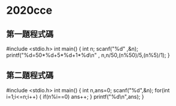 # 2020cce
## 第一題程式碼
#include <stdio.h>
int main()
{
	int n;
	scanf("%d" ,&n);
	printf("%d=50*%d+5*%d+1*%d\n" , n,n/50,(n%50)/5,(n%5)/1);
}

## 第二題程式碼
#include <stdio.h>
int main()
{
	int n,ans=0;
	scanf("%d",&n);
	for(int i=1;i<=n;i++)
	{
		if(n%i==0) ans++;
		}
		printf("%d\n",ans);
		}
